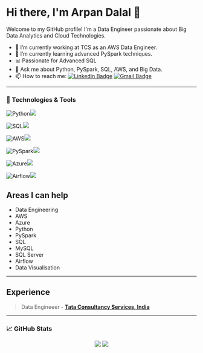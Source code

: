 # Hi there, I'm Arpan Dalal 👋

Welcome to my GitHub profile! I'm a Data Engineer passionate about Big Data Analytics and Cloud Technologies.

- 🔭 I’m currently working at TCS as an AWS Data Engineer.
- 🌱 I’m currently learning advanced PySpark techniques.
- 📊 Passionate for Advanced SQL
- 💬 Ask me about Python, PySpark, SQL, AWS, and Big Data.
- 📫 How to reach me:
[![Linkedin Badge](https://img.shields.io/badge/-LinkedIn-blue?style=flat-square&logo=Linkedin&logoColor=white)](https://www.linkedin.com/in/arpan-dalal/)
[![Gmail Badge](https://img.shields.io/badge/-Gmail-c14438?style=flat-square&logo=Gmail&logoColor=white)](mailto:arpandalal1997@gmail.com)

---

### 🔧 Technologies & Tools

![Python](https://img.shields.io/badge/-Python-000?&logo=Python)![ ](https://img.shields.io/badge/rating-★★★★☆-brightgreen)

![SQL](https://img.shields.io/badge/-SQL-000?&logo=MySQL)![ ](https://img.shields.io/badge/rating-★★★★☆-brightgreen)

![AWS](https://img.shields.io/badge/-AWS-000?&logo=Amazon-Web-Services)![ ](https://img.shields.io/badge/rating-★★★★☆-brightgreen)

![PySpark](https://img.shields.io/badge/-PySpark-000?&logo=Apache-Spark)![ ](https://img.shields.io/badge/rating-★★★★☆-brightgreen)

![Azure](https://img.shields.io/badge/Azure_DevOps-0078D7?style=for-the-badge&logo=azure&logoColor=white)![ ](https://img.shields.io/badge/rating-★★☆☆☆-brightgreen)

![Airflow](https://img.shields.io/badge/Airflow-017CEE?style=for-the-badge&logo=Apache%20Airflow&logoColor=blue)![ ](https://img.shields.io/badge/rating-★★★☆☆-brightgreen)

## Areas I can help

* Data Engineering
* AWS
* Azure
* Python
* PySpark
* SQL
* MySQL
* SQL Server
* Airflow
* Data Visualisation

---
## Experience
> Data Engineeer - [**Tata Consultancy Services, India**](https://www.tcs.com)
---

### 📈 GitHub Stats

<p align = "center">
  <img src = "https://github-readme-stats.vercel.app/api?username=arpan-dalal&hide=prs&show_icons=true&count_private=true&title_color=fff&icon_color=79ff97&bg_color=151515&theme=tokyonight&lineheight=35">
  <img src = "https://github-readme-stats.vercel.app/api/top-langs/?username=arpan-dalal&hide=css,java,html&title_color=fff&bg_color=151515&theme=tokyonight">
</p>


